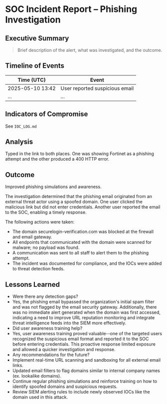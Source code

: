 # SOC Incident Report – Phishing Investigation

## Executive Summary
> Brief description of the alert, what was investigated, and the outcome.

## Timeline of Events
| Time (UTC) | Event |
|------------|-------|
| 2025-05-10 13:42 | User reported suspicious email |
| ...        | ...   |

## Indicators of Compromise
See `IOC_LOG.md`

## Analysis
Typed in the link to both places. One was showing Fortinet as a phishing attempt and the other produced a 400 HTTP error.

## Outcome
Improved phishing simulations and awareness.

The investigation determined that the phishing email originated from an external threat actor using a spoofed domain. One user clicked the malicious link but did not enter credentials. Another user reported the email to the SOC, enabling a timely response.

The following actions were taken:
- The domain securelogin-verification.com was blocked at the firewall and email gateway.
- All endpoints that communicated with the domain were scanned for malware; no payload was found.
- A communication was sent to all staff to alert them to the phishing attempt.
- The incident was documented for compliance, and the IOCs were added to threat detection feeds.

## Lessons Learned
- Were there any detection gaps?
-   Yes, the phishing email bypassed the organization's initial spam filter and was not flagged by the email security gateway. Additionally, there was no immediate alert generated when the domain was first accessed, indicating a need to improve URL reputation monitoring and integrate threat intelligence feeds into the SIEM more effectively.
- Did user awareness training help?
-   Yes, user awareness training proved valuable--one of the targeted users recognized the suspicious email format and reported it to the SOC before entering credentials. This proactive response limited exposure and allowed a quicker investigation and response.
- Any recommendations for the future?
-   Implement real-time URL scanning and sandboxing for all external email links.
-   Updated email filters to flag domains similar to internal company names (ex. lookalike domains).
-   Continue regular phishing simulations and reinforce training on how to identify spoofed domains and suspicious requests.
-   Review SIEM alerting rules to include newly observed IOCs like the domain used in this attack.

